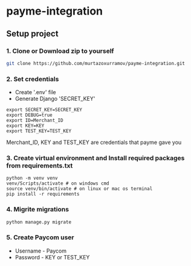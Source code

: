 # payme-integration

## Setup project

### 1. Clone or Download zip to yourself

```sh
git clone https://github.com/murtazoxurramov/payme-integration.git
```

### 2. Set credentials

- Create '.env' file
- Generate Django 'SECRET_KEY'

```environs
export SECRET_KEY=SECRET_KEY
export DEBUG=true
export ID=Merchant_ID
export KEY=KEY
export TEST_KEY=TEST_KEY
```

Merchant_ID, KEY and TEST_KEY are credentials that payme gave you

### 3. Create virtual environment and Install required packages from requirements.txt

```Shell
python -m venv venv
venv/Scripts/activate # on windows cmd
source venv/bin/activate # on linux or mac os terminal
pip install -r requirements
```

### 4. Migrite migrations

```Python
python manage.py migrate
```

### 5. Create Paycom user

- Username - Paycom
- Password - KEY or TEST_KEY
